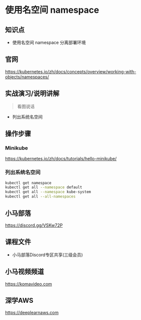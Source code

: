 使用名空间 namespace
===================

## 知识点

* 使用名空间 namespace 分离部署环境

## 官网

https://kubernetes.io/zh/docs/concepts/overview/working-with-objects/namespaces/

## 实战演习/说明讲解

>看图说话

+ 列出系统名空间

## 操作步骤

### Minikube

https://kubernetes.io/zh/docs/tutorials/hello-minikube/

### 列出系统名空间

```bash
kubectl get namespace
kubectl get all --namespace default
kubectl get all --namespace kube-system
kubectl get all --all-namespaces
```

## 小马部落

https://discord.gg/VSKw72P

## 课程文件

+ 小马部落Discord专区共享(三级会员)

## 小马视频频道

https://komavideo.com

## 深学AWS

https://deeplearnaws.com
